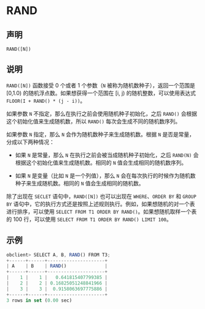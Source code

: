 RAND 
=========================



声明 
-----------------------

```unknow
RAND([N])
```



说明 
-----------------------

`RAND([N])` 函数接受 0 个或者 1 个参数（`N` 被称为随机数种子），返回一个范围是 \[0,1.0) 的随机浮点数。如果想获得一个范围在 \[i, j) 的随机整数，可以使用表达式 `FLOOR(I + RAND() * (j - i))`。

如果参数 `N` 不指定，那么在执行之前会使用随机种子初始化，之后 `RAND()` 会根据这个初始化值来生成随机数，所以 `RAND()` 每次会生成不同的随机数序列。

如果参数 `N` 指定，那么 `N` 会作为随机数种子来生成随机数。根据 `N` 是否是常量，分成以下两种情况：

* 如果 `N` 是常量，那么 `N` 在执行之前会被当成随机种子初始化，之后 `RAND(N)` 会根据这个初始化值来生成随机数。相同的 `N` 值会生成相同的随机数序列。

  

* 如果 `N` 是变量（比如 `N` 是一个列值），那么 `N` 会在每次执行的时候作为随机数种子来生成随机数。相同的 `N` 值会生成相同的随机数。

  




除了出现在 `SECLET` 语句中，`RAND([N])` 也可以出现在 `WHERE`、`ORDER BY` 和 `GROUP BY` 语句中，它的执行方式还是按照上述规则执行。例如，如果想随机的对一个表进行排序，可以使用 `SELECT FROM T1 ORDER BY RAND()`。如果想随机取样一个表的 100 行，可以使用 `SELECT FROM T1 ORDER BY RAND() LIMIT 100`。

示例 
-----------------------

```javascript
obclient> SELECT A, B, RAND() FROM T3;
+------+------+---------------------+
| A    | B    | RAND()              |
+------+------+---------------------+
|    1 |    1 |   0.641815407799385 |
|    2 |    2 | 0.16825051248841966 |
|    3 |    3 |  0.9158063697775886 |
+------+------+---------------------+
3 rows in set (0.00 sec)
```


